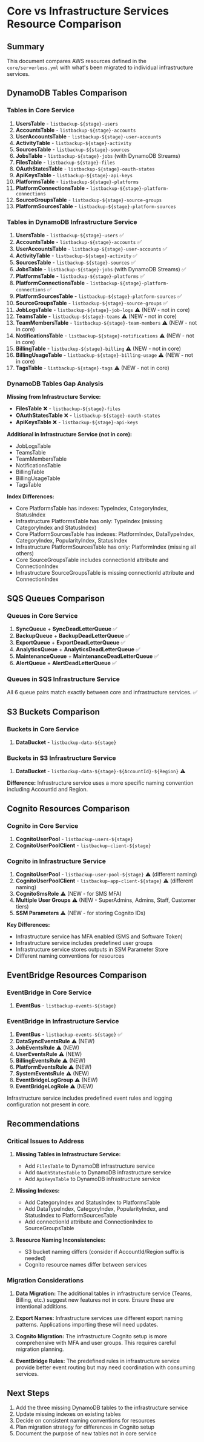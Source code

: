 # Core vs Infrastructure Services Resource Comparison

## Summary

This document compares AWS resources defined in the `core/serverless.yml` with what's been migrated to individual infrastructure services.

## DynamoDB Tables Comparison

### Tables in Core Service

1. **UsersTable** - `listbackup-${stage}-users`
2. **AccountsTable** - `listbackup-${stage}-accounts`
3. **UserAccountsTable** - `listbackup-${stage}-user-accounts`
4. **ActivityTable** - `listbackup-${stage}-activity`
5. **SourcesTable** - `listbackup-${stage}-sources`
6. **JobsTable** - `listbackup-${stage}-jobs` (with DynamoDB Streams)
7. **FilesTable** - `listbackup-${stage}-files`
8. **OAuthStatesTable** - `listbackup-${stage}-oauth-states`
9. **ApiKeysTable** - `listbackup-${stage}-api-keys`
10. **PlatformsTable** - `listbackup-${stage}-platforms`
11. **PlatformConnectionsTable** - `listbackup-${stage}-platform-connections`
12. **SourceGroupsTable** - `listbackup-${stage}-source-groups`
13. **PlatformSourcesTable** - `listbackup-${stage}-platform-sources`

### Tables in DynamoDB Infrastructure Service

1. **UsersTable** - `listbackup-${stage}-users` ✅
2. **AccountsTable** - `listbackup-${stage}-accounts` ✅
3. **UserAccountsTable** - `listbackup-${stage}-user-accounts` ✅
4. **ActivityTable** - `listbackup-${stage}-activity` ✅
5. **SourcesTable** - `listbackup-${stage}-sources` ✅
6. **JobsTable** - `listbackup-${stage}-jobs` (with DynamoDB Streams) ✅
7. **PlatformsTable** - `listbackup-${stage}-platforms` ✅
8. **PlatformConnectionsTable** - `listbackup-${stage}-platform-connections` ✅
9. **PlatformSourcesTable** - `listbackup-${stage}-platform-sources` ✅
10. **SourceGroupsTable** - `listbackup-${stage}-source-groups` ✅
11. **JobLogsTable** - `listbackup-${stage}-job-logs` ⚠️ (NEW - not in core)
12. **TeamsTable** - `listbackup-${stage}-teams` ⚠️ (NEW - not in core)
13. **TeamMembersTable** - `listbackup-${stage}-team-members` ⚠️ (NEW - not in core)
14. **NotificationsTable** - `listbackup-${stage}-notifications` ⚠️ (NEW - not in core)
15. **BillingTable** - `listbackup-${stage}-billing` ⚠️ (NEW - not in core)
16. **BillingUsageTable** - `listbackup-${stage}-billing-usage` ⚠️ (NEW - not in core)
17. **TagsTable** - `listbackup-${stage}-tags` ⚠️ (NEW - not in core)

### DynamoDB Tables Gap Analysis

**Missing from Infrastructure Service:**
- **FilesTable** ❌ - `listbackup-${stage}-files`
- **OAuthStatesTable** ❌ - `listbackup-${stage}-oauth-states`
- **ApiKeysTable** ❌ - `listbackup-${stage}-api-keys`

**Additional in Infrastructure Service (not in core):**
- JobLogsTable
- TeamsTable
- TeamMembersTable
- NotificationsTable
- BillingTable
- BillingUsageTable
- TagsTable

**Index Differences:**
- Core PlatformsTable has indexes: TypeIndex, CategoryIndex, StatusIndex
- Infrastructure PlatformsTable has only: TypeIndex (missing CategoryIndex and StatusIndex)
- Core PlatformSourcesTable has indexes: PlatformIndex, DataTypeIndex, CategoryIndex, PopularityIndex, StatusIndex
- Infrastructure PlatformSourcesTable has only: PlatformIndex (missing all others)
- Core SourceGroupsTable includes connectionId attribute and ConnectionIndex
- Infrastructure SourceGroupsTable is missing connectionId attribute and ConnectionIndex

## SQS Queues Comparison

### Queues in Core Service

1. **SyncQueue** + **SyncDeadLetterQueue** ✅
2. **BackupQueue** + **BackupDeadLetterQueue** ✅
3. **ExportQueue** + **ExportDeadLetterQueue** ✅
4. **AnalyticsQueue** + **AnalyticsDeadLetterQueue** ✅
5. **MaintenanceQueue** + **MaintenanceDeadLetterQueue** ✅
6. **AlertQueue** + **AlertDeadLetterQueue** ✅

### Queues in SQS Infrastructure Service

All 6 queue pairs match exactly between core and infrastructure services. ✅

## S3 Buckets Comparison

### Buckets in Core Service

1. **DataBucket** - `listbackup-data-${stage}`

### Buckets in S3 Infrastructure Service

1. **DataBucket** - `listbackup-data-${stage}-${AccountId}-${Region}` ⚠️

**Difference:** Infrastructure service uses a more specific naming convention including AccountId and Region.

## Cognito Resources Comparison

### Cognito in Core Service

1. **CognitoUserPool** - `listbackup-users-${stage}`
2. **CognitoUserPoolClient** - `listbackup-client-${stage}`

### Cognito in Infrastructure Service

1. **CognitoUserPool** - `listbackup-user-pool-${stage}` ⚠️ (different naming)
2. **CognitoUserPoolClient** - `listbackup-app-client-${stage}` ⚠️ (different naming)
3. **CognitoSmsRole** ⚠️ (NEW - for SMS MFA)
4. **Multiple User Groups** ⚠️ (NEW - SuperAdmins, Admins, Staff, Customer tiers)
5. **SSM Parameters** ⚠️ (NEW - for storing Cognito IDs)

**Key Differences:**
- Infrastructure service has MFA enabled (SMS and Software Token)
- Infrastructure service includes predefined user groups
- Infrastructure service stores outputs in SSM Parameter Store
- Different naming conventions for resources

## EventBridge Resources Comparison

### EventBridge in Core Service

1. **EventBus** - `listbackup-events-${stage}`

### EventBridge in Infrastructure Service

1. **EventBus** - `listbackup-events-${stage}` ✅
2. **DataSyncEventsRule** ⚠️ (NEW)
3. **JobEventsRule** ⚠️ (NEW)
4. **UserEventsRule** ⚠️ (NEW)
5. **BillingEventsRule** ⚠️ (NEW)
6. **PlatformEventsRule** ⚠️ (NEW)
7. **SystemEventsRule** ⚠️ (NEW)
8. **EventBridgeLogGroup** ⚠️ (NEW)
9. **EventBridgeLogRole** ⚠️ (NEW)

Infrastructure service includes predefined event rules and logging configuration not present in core.

## Recommendations

### Critical Issues to Address

1. **Missing Tables in Infrastructure Service:**
   - Add `FilesTable` to DynamoDB infrastructure service
   - Add `OAuthStatesTable` to DynamoDB infrastructure service
   - Add `ApiKeysTable` to DynamoDB infrastructure service

2. **Missing Indexes:**
   - Add CategoryIndex and StatusIndex to PlatformsTable
   - Add DataTypeIndex, CategoryIndex, PopularityIndex, and StatusIndex to PlatformSourcesTable
   - Add connectionId attribute and ConnectionIndex to SourceGroupsTable

3. **Resource Naming Inconsistencies:**
   - S3 bucket naming differs (consider if AccountId/Region suffix is needed)
   - Cognito resource names differ between services

### Migration Considerations

1. **Data Migration:** The additional tables in infrastructure service (Teams, Billing, etc.) suggest new features not in core. Ensure these are intentional additions.

2. **Export Names:** Infrastructure services use different export naming patterns. Applications importing these will need updates.

3. **Cognito Migration:** The infrastructure Cognito setup is more comprehensive with MFA and user groups. This requires careful migration planning.

4. **EventBridge Rules:** The predefined rules in infrastructure service provide better event routing but may need coordination with consuming services.

## Next Steps

1. Add the three missing DynamoDB tables to the infrastructure service
2. Update missing indexes on existing tables
3. Decide on consistent naming conventions for resources
4. Plan migration strategy for differences in Cognito setup
5. Document the purpose of new tables not in core service
